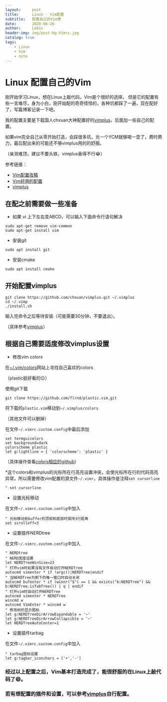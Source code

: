 ```yaml
---
layout:     post                    
title:      Linux - Vim配置           
subtitle:   配置自己的Vim😎 
date:       2020-06-26              
author:     Lebin                     
header-img: img/post-bg-Vimrc.jpg
catalog: true                       
tags:                               
    - Linux
    - Vim
    - note
---
```


# Linux 配置自己的Vim

刚开始学习Linux，想在Linux上敲代码，Vim是个很好的选择， 但是它的配置有些一言难尽，身为小白，刚开始配的奇奇怪怪的，各种坑都踩了一遍，现在配好了，写篇博客记录一下吧。

我的配置主要是下载国人chxuan大神配置好的[vimplus](https://github.com/chxuan/vimplus)，后面加一些自己的配置。

如果vim完全自己从零开始打造，会踩很多坑，光一个YCM就够喝一壶了，费时费力，最后配出来的可能还不够vimplus用的的舒服。

（亲测难顶，建议不要头铁，vimplus香得不行😂）

参考链接：
- [Vim配置攻略](https://blog.csdn.net/liuchenxia8/article/details/79652847?utm_medium=distribute.pc_relevant.none-task-blog-BlogCommendFromMachineLearnPai2-15.nonecase)
- [Vim好用的配置](https://blog.csdn.net/qq_42698422/article/details/100148176)
- [vimplus](https://github.com/chxuan/vimplus)

## 在配之前需要做一些准备
- 如果 vi 上下左右变ABCD，可以输入下面命令行语句解决

```
sudo apt-get remove vim-common
sudo apt-get install vim
```

- 安装git

```
sudo apt install git
```

- 安装cmake

```
sudo apt install cmake
```

## 开始配置vimplus
```
git clone https://github.com/chxuan/vimplus.git ~/.vimplus
cd ~/.vimp
./install.sh
```
输入完命令之后等待安装（可能需要30分钟，不要退出）。

（具体参考[vimplus](https://github.com/chxuan/vimplus)）

## 根据自己需要适度修改vimplus设置
- 修改vim colors

在[~/.vim/colors](https://vimcolors.com/?)网站上寻找自己喜欢的colors

（plastic挺好看的😉）

使用git下载

```
git clone https://github.com/flrnd/plastic.vim.git
```

将下载的`plastic.vim`移动到`~/.vimplus/colors`

（其他文件可以删掉）

在文件`~/.vimrc.custom.config`中最后添加
```
set termguicolors
set background=dark
colorscheme plastic
let g:lightline = { 'colorscheme': 'plastic' }
```

（具体操作查看[colors相应的github](https://github.com/flrnd/plastic.vim)）

*这个colors和vimplus的光标所在行高亮设置冲突，会使光标所在行的代码高亮异常，所以需要修改vim配置的源文件`~/.vimr`，具体操作是注释`set cursorline`
```
" set cursorline 
```

- 设置光标移动

在文件`~/.vimrc.custom.config`中加入
```
" 光标移动到buffer的顶部和底部时保持3行距离
set scrolloff=3
```

- 设置插件NERDtree

在文件`~/.vimrc.custom.config`中加入
```
" NERDtree         
" NERD宽度设置 
let NERDTreeWinSize=23
" 打开vim时如果没有文件自动打开NERDTree
autocmd vimenter * if !argc()|NERDTree|endif
" 当NERDTree为剩下的唯一窗口时自动关闭
autocmd bufenter * if (winnr("$") == 1 && exists("b:NERDTree") && b:NERDTree.isTabTree()) | q | endif
" 打开vim时自动打开NERDTree
autocmd vimenter * NERDTree
wincmd w
autocmd VimEnter * wincmd w
" 修改树的显示图标
let g:NERDTreeDirArrowExpandable = '~'
let g:NERDTreeDirArrowCollapsible = '~'
let NERDTreeAutoCenter=1
```

- 设置插件tarbag

在文件`~/.vimrc.custom.config`中加入
```
" tarbag图标设置
let g:tagbar_iconchars = ['+','-']
```

### 经过以上配置之后，Vim基本打造完成了，能很舒服的在Linux上敲代码了😄。

### 若有想配置的插件和设置，可以参考[vimplus](https://github.com/chxuan/vimplus)自行配置。